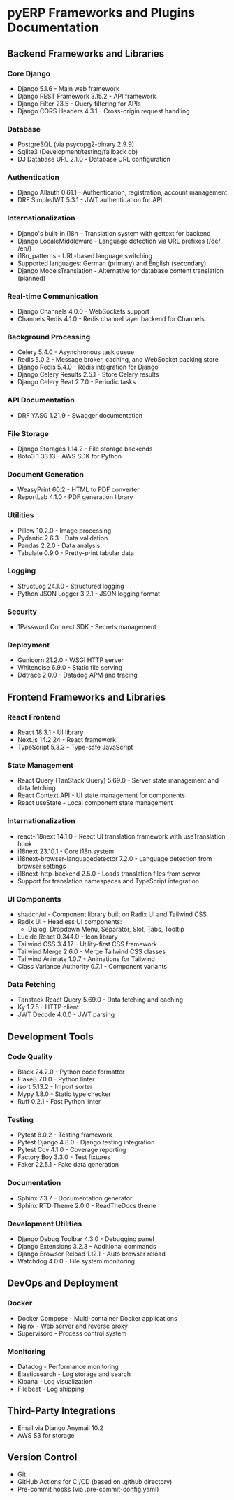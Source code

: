 # pyERP Frameworks and Plugins Documentation

## Backend Frameworks and Libraries

### Core Django
- Django 5.1.6 - Main web framework
- Django REST Framework 3.15.2 - API framework
- Django Filter 23.5 - Query filtering for APIs
- Django CORS Headers 4.3.1 - Cross-origin request handling

### Database
- PostgreSQL (via psycopg2-binary 2.9.9)
- Sqlite3 (Development/testing/fallback db)
- DJ Database URL 2.1.0 - Database URL configuration

### Authentication
- Django Allauth 0.61.1 - Authentication, registration, account management
- DRF SimpleJWT 5.3.1 - JWT authentication for API

### Internationalization
- Django's built-in i18n - Translation system with gettext for backend
- Django LocaleMiddleware - Language detection via URL prefixes (/de/, /en/)
- i18n_patterns - URL-based language switching
- Supported languages: German (primary) and English (secondary)
- Django ModelsTranslation - Alternative for database content translation (planned)

### Real-time Communication
- Django Channels 4.0.0 - WebSockets support
- Channels Redis 4.1.0 - Redis channel layer backend for Channels

### Background Processing
- Celery 5.4.0 - Asynchronous task queue
- Redis 5.0.2 - Message broker, caching, and WebSocket backing store
- Django Redis 5.4.0 - Redis integration for Django
- Django Celery Results 2.5.1 - Store Celery results
- Django Celery Beat 2.7.0 - Periodic tasks

### API Documentation
- DRF YASG 1.21.9 - Swagger documentation

### File Storage
- Django Storages 1.14.2 - File storage backends
- Boto3 1.33.13 - AWS SDK for Python

### Document Generation
- WeasyPrint 60.2 - HTML to PDF converter
- ReportLab 4.1.0 - PDF generation library

### Utilities
- Pillow 10.2.0 - Image processing
- Pydantic 2.6.3 - Data validation
- Pandas 2.2.0 - Data analysis
- Tabulate 0.9.0 - Pretty-print tabular data

### Logging
- StructLog 24.1.0 - Structured logging
- Python JSON Logger 3.2.1 - JSON logging format

### Security
- 1Password Connect SDK - Secrets management

### Deployment
- Gunicorn 21.2.0 - WSGI HTTP server
- Whitenoise 6.9.0 - Static file serving
- Ddtrace 2.0.0 - Datadog APM and tracing

## Frontend Frameworks and Libraries

### React Frontend
- React 18.3.1 - UI library
- Next.js 14.2.24 - React framework
- TypeScript 5.3.3 - Type-safe JavaScript

### State Management
- React Query (TanStack Query) 5.69.0 - Server state management and data fetching
- React Context API - UI state management for components
- React useState - Local component state management

### Internationalization
- react-i18next 14.1.0 - React UI translation framework with useTranslation hook
- i18next 23.10.1 - Core i18n system
- i18next-browser-languagedetector 7.2.0 - Language detection from browser settings
- i18next-http-backend 2.5.0 - Loads translation files from server
- Support for translation namespaces and TypeScript integration

### UI Components
- shadcn/ui - Component library built on Radix UI and Tailwind CSS
- Radix UI - Headless UI components:
  - Dialog, Dropdown Menu, Separator, Slot, Tabs, Tooltip
- Lucide React 0.344.0 - Icon library
- Tailwind CSS 3.4.17 - Utility-first CSS framework
- Tailwind Merge 2.6.0 - Merge Tailwind CSS classes
- Tailwind Animate 1.0.7 - Animations for Tailwind
- Class Variance Authority 0.7.1 - Component variants

### Data Fetching
- Tanstack React Query 5.69.0 - Data fetching and caching
- Ky 1.7.5 - HTTP client
- JWT Decode 4.0.0 - JWT parsing

## Development Tools

### Code Quality
- Black 24.2.0 - Python code formatter
- Flake8 7.0.0 - Python linter
- isort 5.13.2 - Import sorter
- Mypy 1.8.0 - Static type checker
- Ruff 0.2.1 - Fast Python linter

### Testing
- Pytest 8.0.2 - Testing framework
- Pytest Django 4.8.0 - Django testing integration
- Pytest Cov 4.1.0 - Coverage reporting
- Factory Boy 3.3.0 - Test fixtures
- Faker 22.5.1 - Fake data generation

### Documentation
- Sphinx 7.3.7 - Documentation generator
- Sphinx RTD Theme 2.0.0 - ReadTheDocs theme

### Development Utilities
- Django Debug Toolbar 4.3.0 - Debugging panel
- Django Extensions 3.2.3 - Additional commands
- Django Browser Reload 1.12.1 - Auto browser reload
- Watchdog 4.0.0 - File system monitoring

## DevOps and Deployment

### Docker
- Docker Compose - Multi-container Docker applications
- Nginx - Web server and reverse proxy
- Supervisord - Process control system

### Monitoring
- Datadog - Performance monitoring
- Elasticsearch - Log storage and search
- Kibana - Log visualization
- Filebeat - Log shipping

## Third-Party Integrations
- Email via Django Anymail 10.2
- AWS S3 for storage

## Version Control
- Git
- GitHub Actions for CI/CD (based on .github directory)
- Pre-commit hooks (via .pre-commit-config.yaml) 